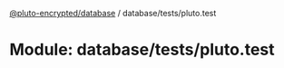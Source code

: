 [@pluto-encrypted/database](../README.md) / database/tests/pluto.test

# Module: database/tests/pluto.test
